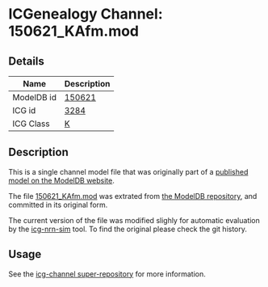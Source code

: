 # ICGenealogy Channel: 150621\_KAfm.mod

## Details

Name | Description
---- | -----------
ModelDB id | [150621](http://senselab.med.yale.edu/ModelDB/ShowModel.cshtml?model=150621)
ICG id | [3284](http://icg.neurotheory.ox.ac.uk/channels/1/3284)
ICG Class | [K](http://icg.neurotheory.ox.ac.uk/channels/1)

## Description

This is a single channel model file that was originally part of a [published model on the ModelDB website](http://senselab.med.yale.edu/mModelDB/ShowModel.cshtml?model=150621).


The file [150621\_KAfm.mod](150621_KAfm.mod) was extrated from [the ModelDB repository](http://senselab.med.yale.edu/ModelDB/ShowModel.cshtml?model=150621), and committed in its original form.

The current version of the file was modified slighly for automatic evaluation by the [icg-nrn-sim](https://github.com/icgenealogy/icg-nrn-sim) tool. To find the original please check the git history.


## Usage

See the [icg-channel super-repository](https://github.com/icgenealogy/icg-channels) for more information.